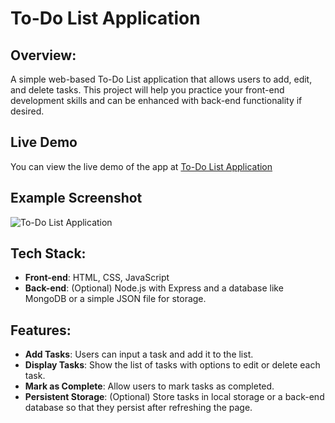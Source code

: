 # To-Do List Application

## Overview:
A simple web-based To-Do List application that allows users to add, edit, and delete tasks. This project will help you practice your front-end development skills and can be enhanced with back-end functionality if desired.

## Live Demo

You can view the live demo of the app at [To-Do List Application](https://samuelson777.github.io/To-Do-List-Application/)

## Example Screenshot
![To-Do List Application](https://github.com/user-attachments/assets/66a6115b-adc1-4af3-b3b1-f8f64a2a9357)

## Tech Stack:
- **Front-end**: HTML, CSS, JavaScript
- **Back-end**: (Optional) Node.js with Express and a database like MongoDB or a simple JSON file for storage.

## Features:
- **Add Tasks**: Users can input a task and add it to the list.
- **Display Tasks**: Show the list of tasks with options to edit or delete each task.
- **Mark as Complete**: Allow users to mark tasks as completed.
- **Persistent Storage**: (Optional) Store tasks in local storage or a back-end database so that they persist after refreshing the page.
